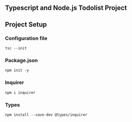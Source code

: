 ## Typescript and Node.js Todolist Project

## Project Setup

### Configuration file
`tsc --init`

### Package.json
`npm init -y`

### Inquirer
`npm i inquirer`

###  Types
``npm install --save-dev @types/inquirer ``